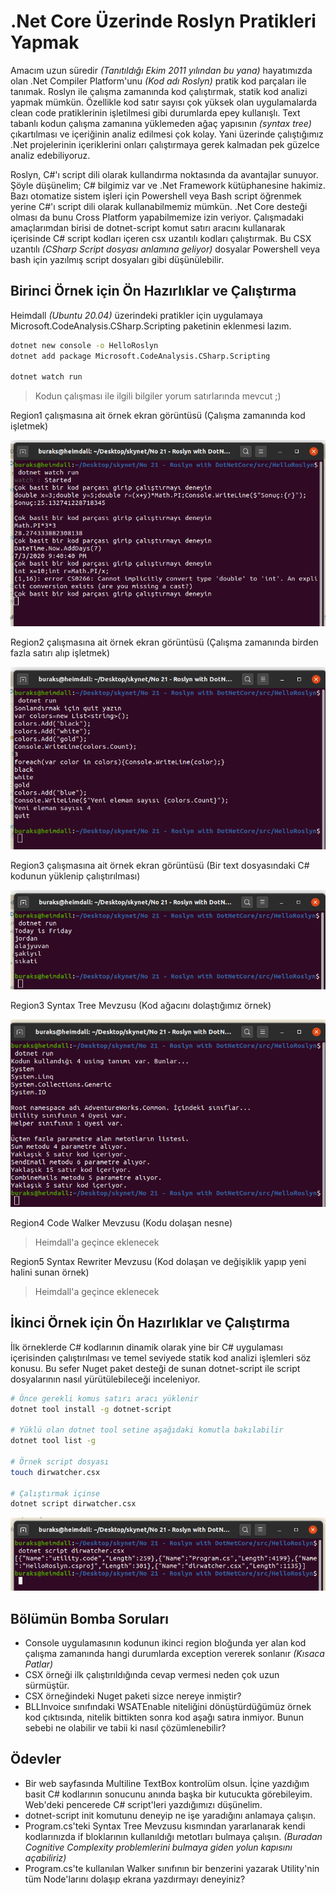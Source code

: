 # .Net Core Üzerinde Roslyn Pratikleri Yapmak

Amacım uzun süredir _(Tanıtıldığı Ekim 2011 yılından bu yana)_ hayatımızda olan .Net Compiler Platform'unu _(Kod adı Roslyn)_ pratik kod parçaları ile tanımak. Roslyn ile çalışma zamanında kod çalıştırmak, statik kod analizi yapmak mümkün. Özellikle kod satır sayısı çok yüksek olan uygulamalarda clean code pratiklerinin işletilmesi gibi durumlarda epey kullanışlı. Text tabanlı kodun çalışma zamanına yüklemeden ağaç yapısının _(syntax tree)_ çıkartılması ve içeriğinin analiz edilmesi çok kolay. Yani üzerinde çalıştığımız .Net projelerinin içeriklerini onları çalıştırmaya gerek kalmadan pek güzelce analiz edebiliyoruz.

Roslyn, C#'ı script dili olarak kullandırma noktasında da avantajlar sunuyor. Şöyle düşünelim; C# bilgimiz var ve .Net Framework kütüphanesine hakimiz. Bazı otomatize sistem işleri için Powershell veya Bash script öğrenmek yerine C#'ı script dili olarak kullanabilmemiz mümkün. .Net Core desteği olması da bunu Cross Platform yapabilmemize izin veriyor. Çalışmadaki amaçlarımdan birisi de dotnet-script komut satırı aracını kullanarak içerisinde C# script kodları içeren csx uzantılı kodları çalıştırmak. Bu CSX uzantılı _(CSharp Script dosyası anlamına geliyor)_ dosyalar Powershell veya bash için yazılmış script dosyaları gibi düşünülebilir.

## Birinci Örnek için Ön Hazırlıklar ve Çalıştırma

Heimdall _(Ubuntu 20.04)_ üzerindeki pratikler için uygulamaya Microsoft.CodeAnalysis.CSharp.Scripting paketinin eklenmesi lazım.

```bash
dotnet new console -o HelloRoslyn
dotnet add package Microsoft.CodeAnalysis.CSharp.Scripting

dotnet watch run
```

>Kodun çalışması ile ilgili bilgiler yorum satırlarında mevcut ;)

Region1 çalışmasına ait örnek ekran görüntüsü (Çalışma zamanında kod işletmek)

![Screenshot_01.png](./assets/Screenshot_01.png)

Region2 çalışmasına ait örnek ekran görüntüsü (Çalışma zamanında birden fazla satırı alıp işletmek)

![Screenshot_02.png](./assets/Screenshot_02.png)

Region3 çalışmasına ait örnek ekran görüntüsü (Bir text dosyasındaki C# kodunun yüklenip çalıştırılması)

![Screenshot_03.png](./assets/Screenshot_03.png)

Region3 Syntax Tree Mevzusu (Kod ağacını dolaştığımız örnek)

![Screenshot_05.png](./assets/Screenshot_05.png)

Region4 Code Walker Mevzusu (Kodu dolaşan nesne)

>Heimdall'a geçince eklenecek

Region5 Syntax Rewriter Mevzusu (Kod dolaşan ve değişiklik yapıp yeni halini sunan örnek)

>Heimdall'a geçince eklenecek

## İkinci Örnek için Ön Hazırlıklar ve Çalıştırma

İlk örneklerde C# kodlarının dinamik olarak yine bir C# uygulaması içerisinden çalıştırılması ve temel seviyede statik kod analizi işlemleri söz konusu. Bu sefer Nuget paket desteği de sunan dotnet-script ile script dosyalarının nasıl yürütülebileceği inceleniyor.

```bash
# Önce gerekli komus satırı aracı yüklenir
dotnet tool install -g dotnet-script

# Yüklü olan dotnet tool setine aşağıdaki komutla bakılabilir
dotnet tool list -g

# Örnek script dosyası
touch dirwatcher.csx

# Çalıştırmak içinse
dotnet script dirwatcher.csx
```

![Screenshot_04.png](./assets/Screenshot_04.png)

## Bölümün Bomba Soruları

- Console uygulamasının kodunun ikinci region bloğunda yer alan kod çalışma zamanında hangi durumlarda exception vererek sonlanır _(Kısaca Patlar)_
- CSX örneği ilk çalıştırıldığında cevap vermesi neden çok uzun sürmüştür.
- CSX örneğindeki Nuget paketi sizce nereye inmiştir?
- BLLInvoice sınıfındaki WSATEnable niteliğini dönüştürdüğümüz örnek kod çıktısında, nitelik bittikten sonra kod aşağı satıra inmiyor. Bunun sebebi ne olabilir ve tabii ki nasıl çözümlenebilir?

## Ödevler

- Bir web sayfasında Multiline TextBox kontrolüm olsun. İçine yazdığım basit C# kodlarının sonucunu anında başka bir kutucukta görebileyim. Web'deki pencerede C# script'leri yazdığımızı düşünelim.
- dotnet-script init komutunu deneyip ne işe yaradığını anlamaya çalışın.
- Program.cs'teki Syntax Tree Mevzusu kısmından yararlanarak kendi kodlarınızda if bloklarının kullanıldığı metotları bulmaya çalışın. _(Buradan Cognitive Complexity problemlerini bulmaya giden yolun kapısını açabiliriz)_
- Program.cs'te kullanılan Walker sınıfının bir benzerini yazarak Utility'nin tüm Node'larını dolaşıp ekrana yazdırmayı deneyiniz?
